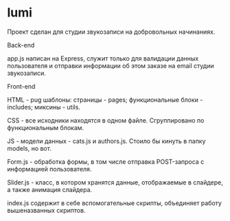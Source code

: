 # lumi
Проект сделан для студии звукозаписи на добровольных начинаниях.

Back-end

app.js написан на Express, служит только для валидации данных пользователя и отправки информации об этом заказе на email студии звукозаписи.

Front-end

HTML - pug шаблоны:
  страницы - pages;
  функциональные блоки - includes;
  миксины - utils.

CSS - все исходники находятся в одном файле. Сгруппировано по функциональным блокам.

JS - модели данных - cats.js и authors.js. Стоило бы кинуть в папку models, но вот.

Form.js - обработка формы, в том числе отправка POST-запроса с информацией пользователя.

Slider.js - класс, в котором хранятся данные, отображаемые в слайдере, а также анимация слайдера.

index.js содержит в себе вспомогательные скрипты, объединяет работу вышеназванных скриптов.
